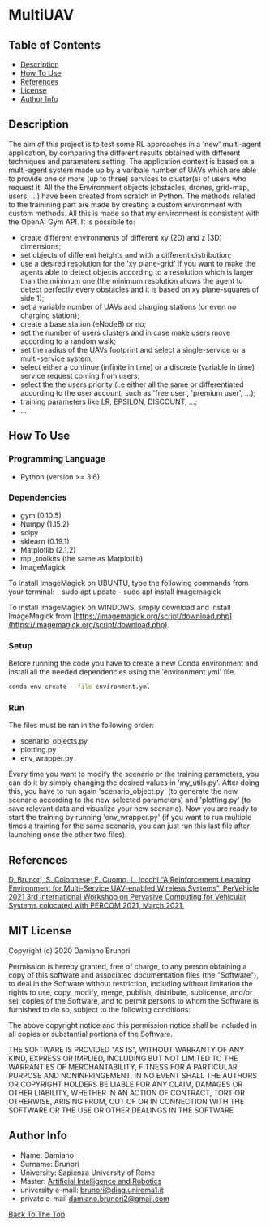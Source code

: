 # MultiUAV

## Table of Contents

- [Description](#description)
- [How To Use](#how-to-use)
- [References](#references)
- [License](#mit-license)
- [Author Info](#author-info)

## Description

The aim of this project is to test some RL approaches in a 'new' multi-agent application, by comparing the different results obtained with different techniques and parameters setting. The application context is based on a multi-agent system made up by a varibale number of UAVs which are able to provide one or more (up to three) services to cluster(s) of users who request it. All the the Environment objects (obstacles, drones, grid-map, users, …) have been created from scratch in Python. The methods related to the trainining part are made by creating a custom environment with custom methods. All this is made so that my environment is consistent with the OpenAI Gym API. It is possibile to:

- create different environments of different xy (2D) and z (3D) dimensions;
- set objects of different heights and with a different distribution;
- use a desired resolution for the 'xy plane-grid' if you want to make the agents able to detect objects according to a resolution which is larger than the minimum one (the minimum resolution allows the agent to detect perfectly every obstacles and it is based on xy plane-squares of side 1);
- set a variable number of UAVs and charging stations (or even no charging station);
- create a base station (eNodeB) or no;
- set the number of users clusters and in case make users move according to a random walk;
- set the radius of the UAVs footprint and select a single-service or a multi-service system;
- select either a continue (infinite in time) or a discrete (variable in time) service request coming from users;
- select the the users priority (i.e either all the same or differentiated according to the user account, such as 'free user', 'premium user', …);
- training parameters like LR, EPSILON, DISCOUNT, …;
- …

## How To Use

### Programming Language

- Python (version >= 3.6)

### Dependencies

- gym (0.10.5)
- Numpy (1.15.2)
- scipy
- sklearn (0.19.1)
- Matplotlib (2.1.2)
- mpl_toolkits (the same as Matplotlib)
- ImageMagick

To install ImageMagick on UBUNTU, type the following commands from your terminal:
    - sudo apt update
    - sudo apt install imagemagick

To install ImageMagick on WINDOWS, simply download and install ImageMagick from [https://imagemagick.org/script/download.php](https://imagemagick.org/script/download.php).

### Setup

Before running the code you have to create a new Conda environment and install all the needed dependencies using the 'environment.yml' file.

```bash
conda env create --file environment.yml
```

### Run

The files must be ran in the following order:

- scenario_objects.py
- plotting.py
- env_wrapper.py

Every time you want to modify the scenario or the training parameters, you can do it by simply changing the desired values in 'my_utils.py'. After doing this, you have to run again 'scenario_object.py' (to generate the new scenario according to the new selected parameters) and 'plotting.py' (to save relevant data and visualize your new scenario). Now you are ready to start the training by running 'env_wrapper.py' (if you want to run multiple times a training for the same scenario, you can just run this last file after launching once the other two files).

## References

[D. Brunori, S. Colonnese; F. Cuomo, L. Iocchi “A Reinforcement Learning Environment for Multi-Service UAV-enabled Wireless Systems”, PerVehicle 2021 3rd International Workshop on Pervasive Computing for Vehicular Systems colocated with PERCOM 2021, March 2021.](https://ieeexplore.ieee.org/document/9431048)

## MIT License

Copyright (c) 2020 Damiano Brunori

Permission is hereby granted, free of charge, to any person obtaining a copy
of this software and associated documentation files (the "Software"), to deal
in the Software without restriction, including without limitation the rights
to use, copy, modify, merge, publish, distribute, sublicense, and/or sell
copies of the Software, and to permit persons to whom the Software is
furnished to do so, subject to the following conditions:

The above copyright notice and this permission notice shall be included in all
copies or substantial portions of the Software.

THE SOFTWARE IS PROVIDED "AS IS", WITHOUT WARRANTY OF ANY KIND,
EXPRESS OR IMPLIED, INCLUDING BUT NOT LIMITED TO THE WARRANTIES OF
MERCHANTABILITY, FITNESS FOR A PARTICULAR PURPOSE AND NONINFRINGEMENT.
IN NO EVENT SHALL THE AUTHORS OR COPYRIGHT HOLDERS BE LIABLE FOR ANY CLAIM,
DAMAGES OR OTHER LIABILITY, WHETHER IN AN ACTION OF CONTRACT, TORT OR
OTHERWISE, ARISING FROM, OUT OF OR IN CONNECTION WITH THE SOFTWARE OR THE USE
OR OTHER DEALINGS IN THE SOFTWARE

## Author Info

- Name: Damiano
- Surname: Brunori
- University: Sapienza University of Rome
- Master: [Artificial Intelligence and Robotics](https://corsidilaurea.uniroma1.it/it/corso/2019/30431/home)
- university e-mail: <brunori@diag.uniroma1.it>
- private e-mail <damiano.brunori2@gmail.com>

[Back To The Top](#multiuav)
